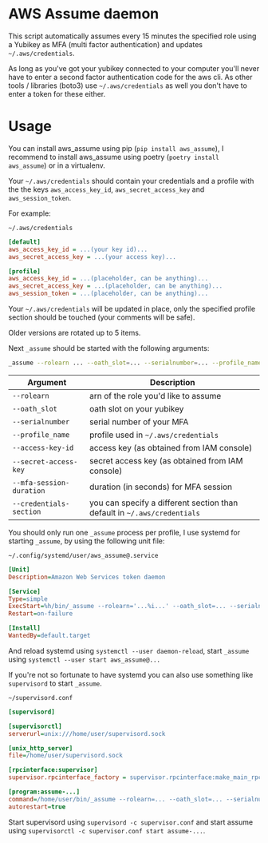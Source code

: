 AWS Assume daemon
=================

This script automatically assumes every 15 minutes the specified role using a
Yubikey as MFA (multi factor authentication) and updates `~/.aws/credentials`.

As long as you've got your yubikey connected to your computer you'll never
have to enter a second factor authentication code for the aws cli. As other
tools / libraries (boto3) use `~/.aws/credentials` as well you don't have to
enter a token for these either.

Usage
=====

You can install aws_assume using pip (`pip install aws_assume`), I recommend
to install aws_assume using poetry (`poetry install aws_assume`) or in a
virtualenv.

Your `~/.aws/credentials` should contain your credentials and a profile with
the the keys `aws_access_key_id`, `aws_secret_access_key` and
`aws_session_token`.

For example:

`~/.aws/credentials`

```ini
[default]
aws_access_key_id = ...(your key id)...
aws_secret_access_key = ...(your access key)...

[profile]
aws_access_key_id = ...(placeholder, can be anything)...
aws_secret_access_key = ...(placeholder, can be anything)...
aws_session_token = ...(placeholder, can be anything)...
```

Your `~/.aws/credentials` will be updated in place, only the specified profile
section should be touched (your comments will be safe).

Older versions are rotated up to 5 items.

Next `_assume` should be started with the following arguments:

```bash
_assume --rolearn ... --oath_slot=... --serialnumber=... --profile_name=... --access-key-id=... --secret-access-key=... --mfa-session-duration=...
```

Argument                 | Description
-------------------------|-------------------------------------
`--rolearn`              | arn of the role you'd like to assume
`--oath_slot`            | oath slot on your yubikey
`--serialnumber`         | serial number of your MFA
`--profile_name`         | profile used in `~/.aws/credentials`
`--access-key-id`        | access key (as obtained from IAM console)
`--secret-access-key`    | secret access key (as obtained from IAM console)
`--mfa-session-duration` | duration (in seconds) for MFA session
`--credentials-section`  | you can specify a different section than default in `~/.aws/credentials`

You should only run one `_assume` process per profile, I use systemd for
starting `_assume`, by using the following unit file:

`~/.config/systemd/user/aws_assume@.service`

```ini
[Unit]
Description=Amazon Web Services token daemon

[Service]
Type=simple
ExecStart=%h/bin/_assume --rolearn='...%i...' --oath_slot=... --serialnumber=... --profile_name='...%i...' --access-key-id='...' --secret-access-key='...'
Restart=on-failure

[Install]
WantedBy=default.target
```

And reload systemd using `systemctl --user daemon-reload`, start `_assume` using
`systemctl --user start aws_assume@...`

If you're not so fortunate to have systemd you can also use something like
`supervisord` to start `_assume`.

`~/supervisord.conf`

```ini
[supervisord]

[supervisorctl]
serverurl=unix:///home/user/supervisord.sock

[unix_http_server]
file=/home/user/supervisord.sock

[rpcinterface:supervisor]
supervisor.rpcinterface_factory = supervisor.rpcinterface:make_main_rpcinterface

[program:assume-...]
command=/home/user/bin/_assume --rolearn=... --oath_slot=... --serialnumber=... --profile_name=... --access-key-id=... --secret-access-key=...
autorestart=true
```

Start supervisord using `supervisord -c supervisor.conf` and start assume using
`supervisorctl -c supervisor.conf start assume-...`.
